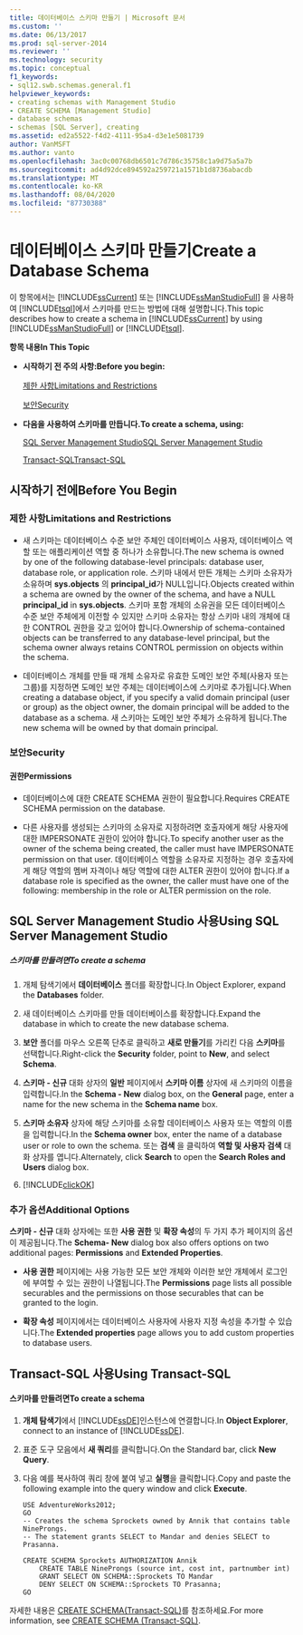 ```yaml
---
title: 데이터베이스 스키마 만들기 | Microsoft 문서
ms.custom: ''
ms.date: 06/13/2017
ms.prod: sql-server-2014
ms.reviewer: ''
ms.technology: security
ms.topic: conceptual
f1_keywords:
- sql12.swb.schemas.general.f1
helpviewer_keywords:
- creating schemas with Management Studio
- CREATE SCHEMA [Management Studio]
- database schemas
- schemas [SQL Server], creating
ms.assetid: ed2a5522-f4d2-4111-95a4-d3e1e5081739
author: VanMSFT
ms.author: vanto
ms.openlocfilehash: 3ac0c00768db6501c7d786c35758c1a9d75a5a7b
ms.sourcegitcommit: ad4d92dce894592a259721a1571b1d8736abacdb
ms.translationtype: MT
ms.contentlocale: ko-KR
ms.lasthandoff: 08/04/2020
ms.locfileid: "87730388"
---
```

# <a name="create-a-database-schema"></a><span data-ttu-id="845d4-102">데이터베이스 스키마 만들기</span><span class="sxs-lookup"><span data-stu-id="845d4-102">Create a Database Schema</span></span>
  <span data-ttu-id="845d4-103">이 항목에서는 [!INCLUDE[ssCurrent](../../../includes/sscurrent-md.md)] 또는 [!INCLUDE[ssManStudioFull](../../../includes/ssmanstudiofull-md.md)] 을 사용하여 [!INCLUDE[tsql](../../../includes/tsql-md.md)]에서 스키마를 만드는 방법에 대해 설명합니다.</span><span class="sxs-lookup"><span data-stu-id="845d4-103">This topic describes how to create a schema in [!INCLUDE[ssCurrent](../../../includes/sscurrent-md.md)] by using [!INCLUDE[ssManStudioFull](../../../includes/ssmanstudiofull-md.md)] or [!INCLUDE[tsql](../../../includes/tsql-md.md)].</span></span>  
  
 <span data-ttu-id="845d4-104">**항목 내용**</span><span class="sxs-lookup"><span data-stu-id="845d4-104">**In This Topic**</span></span>  
  
-   <span data-ttu-id="845d4-105">**시작하기 전 주의 사항:**</span><span class="sxs-lookup"><span data-stu-id="845d4-105">**Before you begin:**</span></span>  
  
     [<span data-ttu-id="845d4-106">제한 사항</span><span class="sxs-lookup"><span data-stu-id="845d4-106">Limitations and Restrictions</span></span>](#Restrictions)  
  
     [<span data-ttu-id="845d4-107">보안</span><span class="sxs-lookup"><span data-stu-id="845d4-107">Security</span></span>](#Security)  
  
-   <span data-ttu-id="845d4-108">**다음을 사용하여 스키마를 만듭니다.**</span><span class="sxs-lookup"><span data-stu-id="845d4-108">**To create a schema, using:**</span></span>  
  
     [<span data-ttu-id="845d4-109">SQL Server Management Studio</span><span class="sxs-lookup"><span data-stu-id="845d4-109">SQL Server Management Studio</span></span>](#SSMSProcedure)  
  
     [<span data-ttu-id="845d4-110">Transact-SQL</span><span class="sxs-lookup"><span data-stu-id="845d4-110">Transact-SQL</span></span>](#TsqlProcedure)  
  
##  <a name="before-you-begin"></a><a name="BeforeYouBegin"></a> <span data-ttu-id="845d4-111">시작하기 전에</span><span class="sxs-lookup"><span data-stu-id="845d4-111">Before You Begin</span></span>  
  
###  <a name="limitations-and-restrictions"></a><a name="Restrictions"></a> <span data-ttu-id="845d4-112">제한 사항</span><span class="sxs-lookup"><span data-stu-id="845d4-112">Limitations and Restrictions</span></span>  
  
-   <span data-ttu-id="845d4-113">새 스키마는 데이터베이스 수준 보안 주체인 데이터베이스 사용자, 데이터베이스 역할 또는 애플리케이션 역할 중 하나가 소유합니다.</span><span class="sxs-lookup"><span data-stu-id="845d4-113">The new schema is owned by one of the following database-level principals: database user, database role, or application role.</span></span> <span data-ttu-id="845d4-114">스키마 내에서 만든 개체는 스키마 소유자가 소유하며 **sys.objects** 의 **principal_id**가 NULL입니다.</span><span class="sxs-lookup"><span data-stu-id="845d4-114">Objects created within a schema are owned by the owner of the schema, and have a NULL **principal_id** in **sys.objects**.</span></span> <span data-ttu-id="845d4-115">스키마 포함 개체의 소유권을 모든 데이터베이스 수준 보안 주체에게 이전할 수 있지만 스키마 소유자는 항상 스키마 내의 개체에 대한 CONTROL 권한을 갖고 있어야 합니다.</span><span class="sxs-lookup"><span data-stu-id="845d4-115">Ownership of schema-contained objects can be transferred to any database-level principal, but the schema owner always retains CONTROL permission on objects within the schema.</span></span>  
  
-   <span data-ttu-id="845d4-116">데이터베이스 개체를 만들 때 개체 소유자로 유효한 도메인 보안 주체(사용자 또는 그룹)를 지정하면 도메인 보안 주체는 데이터베이스에 스키마로 추가됩니다.</span><span class="sxs-lookup"><span data-stu-id="845d4-116">When creating a database object, if you specify a valid domain principal (user or group) as the object owner, the domain principal will be added to the database as a schema.</span></span> <span data-ttu-id="845d4-117">새 스키마는 도메인 보안 주체가 소유하게 됩니다.</span><span class="sxs-lookup"><span data-stu-id="845d4-117">The new schema will be owned by that domain principal.</span></span>  
  
###  <a name="security"></a><a name="Security"></a> <span data-ttu-id="845d4-118">보안</span><span class="sxs-lookup"><span data-stu-id="845d4-118">Security</span></span>  
  
####  <a name="permissions"></a><a name="Permissions"></a> <span data-ttu-id="845d4-119">권한</span><span class="sxs-lookup"><span data-stu-id="845d4-119">Permissions</span></span>  
  
-   <span data-ttu-id="845d4-120">데이터베이스에 대한 CREATE SCHEMA 권한이 필요합니다.</span><span class="sxs-lookup"><span data-stu-id="845d4-120">Requires CREATE SCHEMA permission on the database.</span></span>  
  
-   <span data-ttu-id="845d4-121">다른 사용자를 생성되는 스키마의 소유자로 지정하려면 호출자에게 해당 사용자에 대한 IMPERSONATE 권한이 있어야 합니다.</span><span class="sxs-lookup"><span data-stu-id="845d4-121">To specify another user as the owner of the schema being created, the caller must have IMPERSONATE permission on that user.</span></span> <span data-ttu-id="845d4-122">데이터베이스 역할을 소유자로 지정하는 경우 호출자에게 해당 역할의 멤버 자격이나 해당 역할에 대한 ALTER 권한이 있어야 합니다.</span><span class="sxs-lookup"><span data-stu-id="845d4-122">If a database role is specified as the owner, the caller must have one of the following: membership in the role or ALTER permission on the role.</span></span>  
  
##  <a name="using-sql-server-management-studio"></a><a name="SSMSProcedure"></a> <span data-ttu-id="845d4-123">SQL Server Management Studio 사용</span><span class="sxs-lookup"><span data-stu-id="845d4-123">Using SQL Server Management Studio</span></span>  
  
##### <a name="to-create-a-schema"></a><span data-ttu-id="845d4-124">스키마를 만들려면</span><span class="sxs-lookup"><span data-stu-id="845d4-124">To create a schema</span></span>  
  
1.  <span data-ttu-id="845d4-125">개체 탐색기에서 **데이터베이스** 폴더를 확장합니다.</span><span class="sxs-lookup"><span data-stu-id="845d4-125">In Object Explorer, expand the **Databases** folder.</span></span>  
  
2.  <span data-ttu-id="845d4-126">새 데이터베이스 스키마를 만들 데이터베이스를 확장합니다.</span><span class="sxs-lookup"><span data-stu-id="845d4-126">Expand the database in which to create the new database schema.</span></span>  
  
3.  <span data-ttu-id="845d4-127">**보안** 폴더를 마우스 오른쪽 단추로 클릭하고 **새로 만들기**를 가리킨 다음 **스키마**를 선택합니다.</span><span class="sxs-lookup"><span data-stu-id="845d4-127">Right-click the **Security** folder, point to **New**, and select **Schema**.</span></span>  
  
4.  <span data-ttu-id="845d4-128">**스키마 - 신규** 대화 상자의 **일반** 페이지에서 **스키마 이름** 상자에 새 스키마의 이름을 입력합니다.</span><span class="sxs-lookup"><span data-stu-id="845d4-128">In the **Schema - New** dialog box, on the **General** page, enter a name for the new schema in the **Schema name** box.</span></span>  
  
5.  <span data-ttu-id="845d4-129">**스키마 소유자** 상자에 해당 스키마를 소유할 데이터베이스 사용자 또는 역할의 이름을 입력합니다.</span><span class="sxs-lookup"><span data-stu-id="845d4-129">In the **Schema owner** box, enter the name of a database user or role to own the schema.</span></span> <span data-ttu-id="845d4-130">또는 **검색** 을 클릭하여 **역할 및 사용자 검색** 대화 상자를 엽니다.</span><span class="sxs-lookup"><span data-stu-id="845d4-130">Alternately, click **Search** to open the **Search Roles and Users** dialog box.</span></span>  
  
6.  [!INCLUDE[clickOK](../../../includes/clickok-md.md)]  
  
### <a name="additional-options"></a><span data-ttu-id="845d4-131">추가 옵션</span><span class="sxs-lookup"><span data-stu-id="845d4-131">Additional Options</span></span>  
 <span data-ttu-id="845d4-132">**스키마 - 신규** 대화 상자에는 또한 **사용 권한** 및 **확장 속성**의 두 가지 추가 페이지의 옵션이 제공됩니다.</span><span class="sxs-lookup"><span data-stu-id="845d4-132">The **Schema- New** dialog box also offers options on two additional pages: **Permissions** and **Extended Properties**.</span></span>  
  
-   <span data-ttu-id="845d4-133">**사용 권한** 페이지에는 사용 가능한 모든 보안 개체와 이러한 보안 개체에서 로그인에 부여할 수 있는 권한이 나열됩니다.</span><span class="sxs-lookup"><span data-stu-id="845d4-133">The **Permissions** page lists all possible securables and the permissions on those securables that can be granted to the login.</span></span>  
  
-   <span data-ttu-id="845d4-134">**확장 속성** 페이지에서는 데이터베이스 사용자에 사용자 지정 속성을 추가할 수 있습니다.</span><span class="sxs-lookup"><span data-stu-id="845d4-134">The **Extended properties** page allows you to add custom properties to database users.</span></span>  
  
##  <a name="using-transact-sql"></a><a name="TsqlProcedure"></a> <span data-ttu-id="845d4-135">Transact-SQL 사용</span><span class="sxs-lookup"><span data-stu-id="845d4-135">Using Transact-SQL</span></span>  
  
#### <a name="to-create-a-schema"></a><span data-ttu-id="845d4-136">스키마를 만들려면</span><span class="sxs-lookup"><span data-stu-id="845d4-136">To create a schema</span></span>  
  
1.  <span data-ttu-id="845d4-137">**개체 탐색기**에서 [!INCLUDE[ssDE](../../../includes/ssde-md.md)]인스턴스에 연결합니다.</span><span class="sxs-lookup"><span data-stu-id="845d4-137">In **Object Explorer**, connect to an instance of [!INCLUDE[ssDE](../../../includes/ssde-md.md)].</span></span>  
  
2.  <span data-ttu-id="845d4-138">표준 도구 모음에서 **새 쿼리**를 클릭합니다.</span><span class="sxs-lookup"><span data-stu-id="845d4-138">On the Standard bar, click **New Query**.</span></span>  
  
3.  <span data-ttu-id="845d4-139">다음 예를 복사하여 쿼리 창에 붙여 넣고 **실행**을 클릭합니다.</span><span class="sxs-lookup"><span data-stu-id="845d4-139">Copy and paste the following example into the query window and click **Execute**.</span></span>  
  
    ```  
    USE AdventureWorks2012;  
    GO  
    -- Creates the schema Sprockets owned by Annik that contains table NineProngs.   
    -- The statement grants SELECT to Mandar and denies SELECT to Prasanna.  
  
    CREATE SCHEMA Sprockets AUTHORIZATION Annik  
        CREATE TABLE NineProngs (source int, cost int, partnumber int)  
        GRANT SELECT ON SCHEMA::Sprockets TO Mandar  
        DENY SELECT ON SCHEMA::Sprockets TO Prasanna;  
    GO  
    ```  
  
 <span data-ttu-id="845d4-140">자세한 내용은 [CREATE SCHEMA&#40;Transact-SQL&#41;](/sql/t-sql/statements/create-schema-transact-sql)를 참조하세요.</span><span class="sxs-lookup"><span data-stu-id="845d4-140">For more information, see [CREATE SCHEMA &#40;Transact-SQL&#41;](/sql/t-sql/statements/create-schema-transact-sql).</span></span>  
  
  
